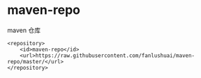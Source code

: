 # maven-repo
maven 仓库

<repositories>

    <repository>
        <id>maven-repo</id>
        <url>https://raw.githubusercontent.com/fanlushuai/maven-repo/master/</url>
    </repository>

</repositories>
